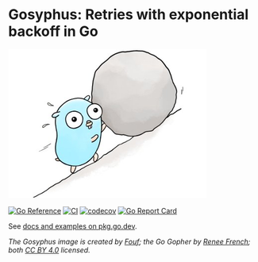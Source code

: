 # Gosyphus: Retries with exponential backoff in Go

![Gosyphus](gosyphus.jpg)

[![Go Reference](https://pkg.go.dev/badge/github.com/soroushj/gosyphus.svg)](https://pkg.go.dev/github.com/soroushj/gosyphus)
[![CI](https://github.com/soroushj/gosyphus/actions/workflows/ci.yml/badge.svg)](https://github.com/soroushj/gosyphus/actions/workflows/ci.yml)
[![codecov](https://codecov.io/gh/soroushj/gosyphus/branch/main/graph/badge.svg?token=78I5K3EZTV)](https://codecov.io/gh/soroushj/gosyphus)
[![Go Report Card](https://goreportcard.com/badge/github.com/soroushj/gosyphus)](https://goreportcard.com/report/github.com/soroushj/gosyphus)

See [docs and examples on pkg.go.dev](https://pkg.go.dev/github.com/soroushj/gosyphus).

*The Gosyphus image is created by [Fouf](https://linktr.ee/foufia); the Go Gopher by [Renee French](http://reneefrench.blogspot.com/); both [CC BY 4.0](https://creativecommons.org/licenses/by/4.0/) licensed.*
